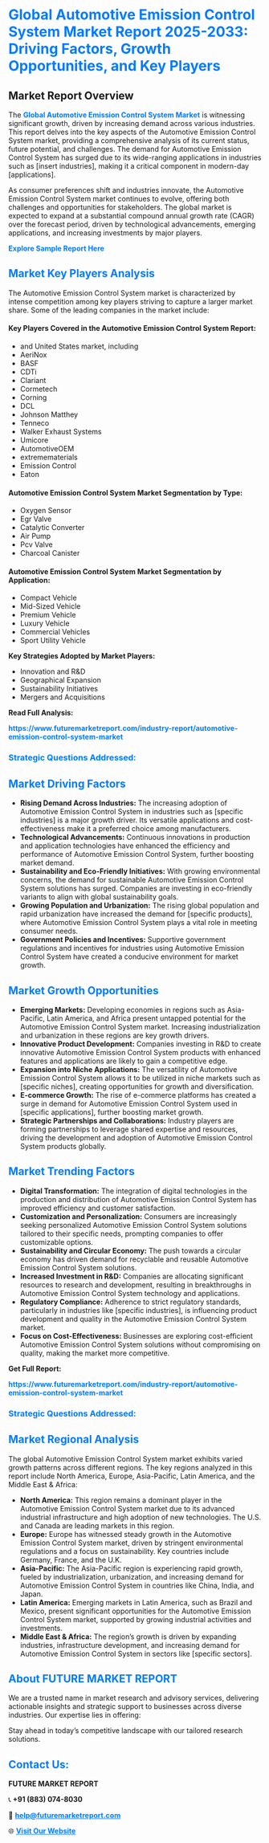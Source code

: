 <h1 style="color: #007BFF;">Global Automotive Emission Control System Market Report 2025-2033: Driving Factors, Growth Opportunities, and Key Players</h1>

<section id="overview">
<h2>Market Report Overview</h2>
<p>The <a href="https://www.futuremarketreport.com/industry-report/automotive-emission-control-system-market" style="color: #007BFF; text-decoration: none;"><strong>Global Automotive Emission Control System Market</strong></a> is witnessing significant growth, driven by increasing demand across various industries. This report delves into the key aspects of the Automotive Emission Control System market, providing a comprehensive analysis of its current status, future potential, and challenges. The demand for Automotive Emission Control System has surged due to its wide-ranging applications in industries such as [insert industries], making it a critical component in modern-day [applications].</p>
<p>As consumer preferences shift and industries innovate, the Automotive Emission Control System market continues to evolve, offering both challenges and opportunities for stakeholders. The global market is expected to expand at a substantial compound annual growth rate (CAGR) over the forecast period, driven by technological advancements, emerging applications, and increasing investments by major players.</p>
</section>

<section id="overview">
<p><a href="https://www.futuremarketreport.com/request-sample/reportId=50751" style="color: #007BFF; text-decoration: none;"><strong>Explore Sample Report Here</strong></a></p>
</section>

<section id="key-players">
<h2 style="color: #007BFF;">Market Key Players Analysis</h2>
<p>The Automotive Emission Control System market is characterized by intense competition among key players striving to capture a larger market share. Some of the leading companies in the market include:</p>
<h4>Key Players Covered in the Automotive Emission Control System Report:</h4>
<ul><li>and United States market, including</li><li>AeriNox</li><li>BASF</li><li>CDTi</li><li>Clariant</li><li>Cormetech</li><li>Corning</li><li>DCL</li><li>Johnson Matthey</li><li>Tenneco</li><li>Walker Exhaust Systems</li><li>Umicore</li><li>AutomotiveOEM</li><li>extremematerials</li><li>Emission Control</li><li>Eaton</li></ul>
<h4>Automotive Emission Control System Market Segmentation by Type:</h4>
<ul><li>Oxygen Sensor</li><li>Egr Valve</li><li>Catalytic Converter</li><li>Air Pump</li><li>Pcv Valve</li><li>Charcoal Canister</li></ul>

<h4>Automotive Emission Control System Market Segmentation by Application:</h4>
<ul><li>Compact Vehicle</li><li>Mid-Sized Vehicle</li><li>Premium Vehicle</li><li>Luxury Vehicle</li><li>Commercial Vehicles</li><li>Sport Utility Vehicle</li></ul>
<p><strong>Key Strategies Adopted by Market Players:</strong></p>
<ul>
<li>Innovation and R&D</li>
<li>Geographical Expansion</li>
<li>Sustainability Initiatives</li>
<li>Mergers and Acquisitions</li>
</ul>
</section>

<section>
<p><strong>Read Full Analysis: </strong></p><a href="https://www.futuremarketreport.com/industry-report/automotive-emission-control-system-market" style="color: #007BFF; text-decoration: none;"><strong>https://www.futuremarketreport.com/industry-report/automotive-emission-control-system-market</strong></a>
<h3 style="color: #007BFF;">Strategic Questions Addressed:</h3>
</section>

<section id="driving-factors">
<h2 style="color: #007BFF;">Market Driving Factors</h2>
<ul>
<li><strong>Rising Demand Across Industries:</strong> The increasing adoption of Automotive Emission Control System in industries such as [specific industries] is a major growth driver. Its versatile applications and cost-effectiveness make it a preferred choice among manufacturers.</li>
<li><strong>Technological Advancements:</strong> Continuous innovations in production and application technologies have enhanced the efficiency and performance of Automotive Emission Control System, further boosting market demand.</li>
<li><strong>Sustainability and Eco-Friendly Initiatives:</strong> With growing environmental concerns, the demand for sustainable Automotive Emission Control System solutions has surged. Companies are investing in eco-friendly variants to align with global sustainability goals.</li>
<li><strong>Growing Population and Urbanization:</strong> The rising global population and rapid urbanization have increased the demand for [specific products], where Automotive Emission Control System plays a vital role in meeting consumer needs.</li>
<li><strong>Government Policies and Incentives:</strong> Supportive government regulations and incentives for industries using Automotive Emission Control System have created a conducive environment for market growth.</li>
</ul>
</section>

<section id="growth-opportunities">
<h2 style="color: #007BFF;">Market Growth Opportunities</h2>
<ul>
<li><strong>Emerging Markets:</strong> Developing economies in regions such as Asia-Pacific, Latin America, and Africa present untapped potential for the Automotive Emission Control System market. Increasing industrialization and urbanization in these regions are key growth drivers.</li>
<li><strong>Innovative Product Development:</strong> Companies investing in R&D to create innovative Automotive Emission Control System products with enhanced features and applications are likely to gain a competitive edge.</li>
<li><strong>Expansion into Niche Applications:</strong> The versatility of Automotive Emission Control System allows it to be utilized in niche markets such as [specific niches], creating opportunities for growth and diversification.</li>
<li><strong>E-commerce Growth:</strong> The rise of e-commerce platforms has created a surge in demand for Automotive Emission Control System used in [specific applications], further boosting market growth.</li>
<li><strong>Strategic Partnerships and Collaborations:</strong> Industry players are forming partnerships to leverage shared expertise and resources, driving the development and adoption of Automotive Emission Control System products globally.</li>
</ul>
</section>

<section id="trending-factors">
<h2 style="color: #007BFF;">Market Trending Factors</h2>
<ul>
<li><strong>Digital Transformation:</strong> The integration of digital technologies in the production and distribution of Automotive Emission Control System has improved efficiency and customer satisfaction.</li>
<li><strong>Customization and Personalization:</strong> Consumers are increasingly seeking personalized Automotive Emission Control System solutions tailored to their specific needs, prompting companies to offer customizable options.</li>
<li><strong>Sustainability and Circular Economy:</strong> The push towards a circular economy has driven demand for recyclable and reusable Automotive Emission Control System solutions.</li>
<li><strong>Increased Investment in R&D:</strong> Companies are allocating significant resources to research and development, resulting in breakthroughs in Automotive Emission Control System technology and applications.</li>
<li><strong>Regulatory Compliance:</strong> Adherence to strict regulatory standards, particularly in industries like [specific industries], is influencing product development and quality in the Automotive Emission Control System market.</li>
<li><strong>Focus on Cost-Effectiveness:</strong> Businesses are exploring cost-efficient Automotive Emission Control System solutions without compromising on quality, making the market more competitive.</li>
</ul>
</section>

<section>
<p><strong>Get Full Report: </strong></p><a href="https://www.futuremarketreport.com/industry-report/automotive-emission-control-system-market" style="color: #007BFF; text-decoration: none;"><strong>https://www.futuremarketreport.com/industry-report/automotive-emission-control-system-market</strong></a>
<h3 style="color: #007BFF;">Strategic Questions Addressed:</h3>
</section>


<section id="regional-analysis">
<h2 style="color: #007BFF;">Market Regional Analysis</h2>
<p>The global Automotive Emission Control System market exhibits varied growth patterns across different regions. The key regions analyzed in this report include North America, Europe, Asia-Pacific, Latin America, and the Middle East & Africa:</p>
<ul>
<li><strong>North America:</strong> This region remains a dominant player in the Automotive Emission Control System market due to its advanced industrial infrastructure and high adoption of new technologies. The U.S. and Canada are leading markets in this region.</li>
<li><strong>Europe:</strong> Europe has witnessed steady growth in the Automotive Emission Control System market, driven by stringent environmental regulations and a focus on sustainability. Key countries include Germany, France, and the U.K.</li>
<li><strong>Asia-Pacific:</strong> The Asia-Pacific region is experiencing rapid growth, fueled by industrialization, urbanization, and increasing demand for Automotive Emission Control System in countries like China, India, and Japan.</li>
<li><strong>Latin America:</strong> Emerging markets in Latin America, such as Brazil and Mexico, present significant opportunities for the Automotive Emission Control System market, supported by growing industrial activities and investments.</li>
<li><strong>Middle East & Africa:</strong> The region’s growth is driven by expanding industries, infrastructure development, and increasing demand for Automotive Emission Control System in sectors like [specific sectors].</li>
</ul>
</section>

<footer>
<h2 style="color: #007BFF;">About FUTURE MARKET REPORT</h2>
<p>We are a trusted name in market research and advisory services, delivering actionable insights and strategic support to businesses across diverse industries. Our expertise lies in offering:</p>

<p>Stay ahead in today’s competitive landscape with our tailored research solutions.</p>

<h2 style="color: #007BFF;">Contact Us:</h2>
<p><strong>FUTURE MARKET REPORT</strong></p>
<p>📞 <strong>+91 (883) 074-8030</strong></p>
<p>📧 <strong><a href="mailto:help@futuremarketreport.com" style="color: #007BFF;">help@futuremarketreport.com</a></strong></p>
<p>🌐 <strong><a href="https://www.futuremarketreport.com/" style="color: #007BFF;">Visit Our Website</a></strong></p>
</footer>